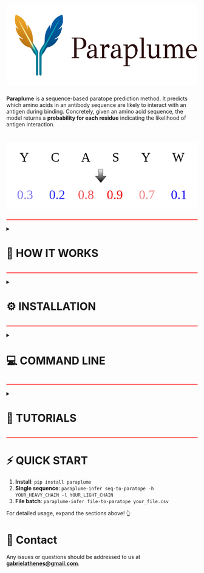 <h1 align="center">
  <img src="doc/logo.png" width="500">
</h1>

**Paraplume** is a sequence-based paratope prediction method. It predicts which amino acids in an antibody sequence are likely to interact with an antigen during binding. Concretely, given an amino acid sequence, the model returns a **probability for each residue** indicating the likelihood of antigen interaction.

<h1 align="center">
  <img src="doc/example_github.png" width="500">
</h1>

<hr style="height:3px;border:none;background-color:#ff6b6b;" />


<details>
<summary><h1>📖 HOW IT WORKS</h1></summary>

Paraplume uses supervised learning and involves three main steps:

1. **Labelling**:
   Antibody sequences are annotated with paratope labels using structural data from [SAbDab](http://opig.stats.ox.ac.uk/webapps/newsabdab/).

2. **Sequence representation**:
   Each amino acid is embedded into a high-dimensional vector using **Protein Language Model (PLM) embeddings**.

3. **Model training**:
   A **Multi-Layer Perceptron (MLP)** is trained to minimize **Binary Cross-Entropy Loss**, using PLM embeddings as inputs and paratope labels as targets.

The full workflow of Paraplume is summarized Figure B below:

![Summary](./doc/figure1.png)

</details>

<hr style="height:3px;border:none;background-color:#ff6b6b;" />


<details>
<summary><h1>⚙️ INSTALLATION</h1></summary>

It is available on PyPI and can be installed through pip.

```bash
pip install paraplume
```

We recommend installing it in a virtual environment with python >= 3.10.

</details>

<hr style="height:3px;border:none;background-color:#ff6b6b;" />


<details>
<summary><h1>💻 COMMAND LINE </h1></summary>
We provide several commands to use the model as inference with the default weights or retrain the model with a custom dataset. All commands can be run with cpu or gpu, if available (cf gpu option).

`paraplume-infer` provides two commands, one to infer the paratope from a unique sequence (`seq-to-paratope`) and another from a batch of sequences in the form of a csv file (`file-to-paratope`).
```bash
paraplume-infer COMMAND [OPTIONS][ARGS] ...
```
By default the model used is trained using the 'expanded' dataset from the [Paragraph](https://academic.oup.com/bioinformatics/article/39/1/btac732/6825310) paper, that we divided in 1000 sequences for the training set and 85 sequences for the validation and available in `./datasets/`. PDB `4FQI` was excluded from the train and validation sets as we analyze variants of this antibody in our paper using the trained model.

However we also provide the possibility to use a custom model for inference. To train your custom model you will need to run two commands: `paraplume-create-dataset` to generate labels and PLM embeddings for your desired training dataset, and `paraplume-train` to train the model.

After training the model on your custom dataset, the model is saved in a folder whose path can be given to the inference commands as a `--custom-model` option.
<details>
<summary><h2>📋 Commands</h2></summary>

<details>
<summary><h3>1. paraplume-infer seq-to-paratope</h3></summary>

Predict paratope directly from amino acid sequences provided as command line arguments.

#### Usage
```bash
paraplume-infer seq-to-paratope [OPTIONS]
```

#### Options
| Option | Type | Default | Description |
|--------|------|---------|-------------|
| `-h, --heavy-chain` | TEXT | - | Heavy chain amino acid sequence |
| `-l, --light-chain` | TEXT | - | Light chain amino acid sequence |
| `--custom-model` | PATH | None | Path to custom trained model folder |
| `--gpu` | INT | 0 | Choose index of GPU device to use if multiple GPUs available. By default it's the first one (index 0). -1 forces cpu usage. If no GPU is available, CPU is used |
| `--large/--small` | flag | --large | Use default Paraplume which uses the 6 PLMs AbLang2,Antiberty,ESM,ProtT5,IgT5 and IgBert (--large) or the smallest version using only ESM-2 embeddings (--small) |

<details>
<summary><h4>Examples</h4></summary>

**Both chains:**
```bash
paraplume-infer seq-to-paratope \
  -h QAYLQQSGAELVKPGASVKMSCKASDYTFTNYNMHWIKQTPGQGLEWIGAIYPGNGDTSYNQKFKGKATLTADKSSSTAYMQLSSLTSEDSAVYYCASLGSSYFDYWGQGTTLTVSS \
  -l EIVLTQSPTTMAASPGEKITITCSARSSISSNYLHWYQQKPGFSPKLLIYRTSNLASGVPSRFSGSGSGTSYSLTIGTMEAEDVATYYCHQGSNLPFTFGSGTKLEIK
```

**Heavy chain only:**
```bash
paraplume-infer seq-to-paratope \
  -h QAYLQQSGAELVKPGASVKMSCKASDYTFTNYNMHWIKQTPGQGLEWIGAIYPGNGDTSYNQKFKGKATLTADKSSSTAYMQLSSLTSEDSAVYYCASLGSSYFDYWGQGTTLTVSS
```

**Light chain only:**
```bash
paraplume-infer seq-to-paratope \
  -l EIVLTQSPTTMAASPGEKITITCSARSSISSNYLHWYQQKPGFSPKLLIYRTSNLASGVPSRFSGSGSGTSYSLTIGTMEAEDVATYYCHQGSNLPFTFGSGTKLEIK
```

</details>

</details>

<details>
<summary><h3>2. paraplume-infer file-to-paratope</h3></summary>

Predict paratope from sequences stored in a CSV file.

#### Usage
```bash
paraplume-infer file-to-paratope [OPTIONS] FILE_PATH
```

#### Arguments
| Argument | Type | Required | Description |
|----------|------|----------|-------------|
| `FILE_PATH` | PATH | ✓ | Path to input CSV file |

#### Options
| Option | Type | Default | Description |
|--------|------|---------|-------------|
| `--custom-model` | PATH | None | Path to custom trained model folder |
| `--name` | TEXT | paratope_ | Prefix for output file |
| `--gpu` | INT | 0 | Choose index of GPU device to use if multiple GPUs available. By default it's the first one (index 0). -1 forces cpu usage. If no GPU is available, CPU is used |
| `--result_folder, -r` | PATH | result | Folder path where to save the results. If not passed the result is saved in the input data folder |
| `--emb-proc-size` | INT | 100 | Embedding batch size for memory management |
| `--compute-sequence-embeddings` | flag | False | Compute both paratope and classical sequence embeddings for each sequence and each of the 6 PLMs AbLang2, Antiberty, ESM, ProtT5, IgT5 and IgBert. Only possible when using the default trained_models/large |
| `--single-chain` | flag | False | Process single chain sequences |
| `--large/--small` | flag | --large | Use default Paraplume which uses the 6 PLMs AbLang2,Antiberty,ESM,ProtT5,IgT5 and IgBert (--large) or the smallest version using only ESM-2 embeddings (--small) |



<details>
<summary><h4>Examples</h4></summary>

**Paired chains:**
```bash
paraplume-infer file-to-paratope ./tutorial/paired.csv
```

**Heavy chain only:**
```bash
paraplume-infer file-to-paratope ./tutorial/heavy.csv --single-chain
```

**Light chain only:**
```bash
paraplume-infer file-to-paratope ./tutorial/light.csv --single-chain
```

Sample input files are available in the `tutorial` folder.

</details>

<details>
<summary><h4>Input</h4></summary>

Your CSV file must include these columns (any additional column is fine):

**For paired chains (default):**
| sequence_heavy | sequence_light |
|----------------|----------------|
| QAYLQQSGAELVKPGASVKMSCKASDYTFTNYNMHWIKQTPGQGLEWIGAIYPGNGDTSYNQKFKGKATLTADKSSSTAYMQLSSLTSEDSAVYYCASLGSSYFDYWGQGTTLTVSS | EIVLTQSPTTMAASPGEKITITCSARSSISSNYLHWYQQKPGFSPKLLIYRTSNLASGVPSRFSGSGSGTSYSLTIGTMEAEDVATYYCHQGSNLPFTFGSGTKLEIK |
| EVQLVESGGGLVQPGGSLRLSCAASGFTFSRYAMSWVRQAPGKGLEWVSVISSGGSYTYYADSVKGRFTISRDNAKNSLYLQMNSLRAEDTAVYYCAKDREYRYYYYGMDVWGQGTTVTVSS | DIQMTQSPSSLSASVGDRVTITCRASQGISSWLAWYQQKPGKAPKLLIYDASSLESGVPSRFSGSGSGTDFTLTISSLQPEDFATYYCQQYGSSPPYTFGQGTKLEIK |

**For single heavy chain (use `--single-chain`):**
| sequence_heavy | sequence_light |
|----------------|----------------|
| QAYLQQSGAELVKPGASVKMSCKASDYTFTNYNMHWIKQTPGQGLEWIGAIYPGNGDTSYNQKFKGKATLTADKSSSTAYMQLSSLTSEDSAVYYCASLGSSYFDYWGQGTTLTVSS | |
| EVQLVESGGGLVQPGGSLRLSCAASGFTFSRYAMSWVRQAPGKGLEWVSVISSGGSYTYYADSVKGRFTISRDNAKNSLYLQMNSLRAEDTAVYYCAKDREYRYYYYGMDVWGQGTTVTVSS | |

**For single light chain (use `--single-chain`):**
| sequence_heavy | sequence_light |
|----------------|----------------|
| | EIVLTQSPTTMAASPGEKITITCSARSSISSNYLHWYQQKPGFSPKLLIYRTSNLASGVPSRFSGSGSGTSYSLTIGTMEAEDVATYYCHQGSNLPFTFGSGTKLEIK |
| | DIQMTQSPSSLSASVGDRVTITCRASQGISSWLAWYQQKPGKAPKLLIYDASSLESGVPSRFSGSGSGTDFTLTISSLQPEDFATYYCQQYGSSPPYTFGQGTKLEIK |

</details>

<details>
<summary><h4>Output</h4></summary>

Creates a pickle file (e.g., `./tutorial/paratope_paired.pkl`) containing:
- `model_prediction_heavy` - Paratope predictions for heavy chains
- `model_prediction_light` - Paratope predictions for light chains

**Reading results:**
```python
import pandas as pd
predictions = pd.read_pickle("./tutorial/paratope_paired.pkl")
print(predictions.head())
```

</details>

</details>

<details>
<summary><h3>3. paraplume-create-dataset</h3></summary>

Create dataset to train the neural network. Sequences and labels are saved in a `.json` file, and LPLM embeddings are saved in a `.pt` file.

#### Usage
```bash
paraplume-create-dataset [OPTIONS] CSV_FILE_PATH PDB_FOLDER_PATH
```

#### Arguments
| Argument | Type | Required | Description |
|----------|------|----------|-------------|
| `CSV_FILE_PATH` | PATH | ✓ | Path of csv file to use for pdb list |
| `PDB_FOLDER_PATH` | PATH | ✓ | Pdb folder path for ground truth labeling |

#### Options
| Option | Type | Default | Description |
|--------|------|---------|-------------|
| `--result-folder, -r` | PATH | result | Where to save results |
| `--emb-proc-size` | INTEGER | 100 | We create embeddings chunk by chunk to avoid memory explosion. This is the chunk size. Optimal value depends on your computer |
| `--gpu` | INTEGER | 0 | Choose index of GPU device to use if multiple GPUs available. By default it's the first one (index 0). -1 forces cpu usage. If no GPU is available, CPU is used |
| `--single-chain` | flag | False | Generate embeddings using llms on single chain mode, which slightly increases performance |

<details>
<summary><h4>Example</h4></summary>

```bash
paraplume-create-dataset ./tutorial/custom_train_set.csv pdb_folder \
  -r training_data \
  --gpu 0 \
  --emb-proc-size 50 \
  --single-chain
```

</details>

<details>
<summary><h4>Input</h4></summary>

`custom_train_set.csv` contains information about the PDB files used for training and has the following format:

| pdb  | Lchain | Hchain | antigen_chain |
|------|--------|--------|---------------|
| 1ahw | D      | E      | F             |
| 1bj1 | L      | H      | W             |
| 1ce1 | L      | H      | P             |

**Column descriptions:**
- `pdb`: PDB code of the antibody-antigen complex (should be available in `pdb_folder` as `pdb_folder/pdb_code.pdb`)
- `Lchain`: Light chain identifier used to label the paratope
- `Hchain`: Heavy chain identifier used to label the paratope
- `antigen_chain`: Antigen chain identifier used to label the paratope

</details>

<details>
<summary><h4>Output</h4></summary>

Creates a folder with the same name `custom_train_set` inside `training_data`, in which there are two files, `json.dict` with the sequences and labels, and `embeddings.pt` for the PLM embeddings.

</details>

</details>

<details>
<summary><h3>4. paraplume-train</h3></summary>

Train the model given provided parameters and data.

#### Usage
```bash
paraplume-train [OPTIONS] TRAIN_FOLDER_PATH VAL_FOLDER_PATH
```

#### Arguments
| Argument | Type | Required | Description |
|----------|------|----------|-------------|
| `TRAIN_FOLDER_PATH` | PATH | ✓ | Path of train folder |
| `VAL_FOLDER_PATH` | PATH | ✓ | Path of val folder |

#### Options
| Option | Type | Default | Description |
|--------|------|---------|-------------|
| `--lr` | FLOAT | 0.001 | Learning rate to use for training |
| `--n_epochs, -n` | INTEGER | 1 | Number of epochs to use for training |
| `--result_folder, -r` | PATH | result | Where to save results |
| `--pos-weight` | FLOAT | 1 | Weight to give to positive labels |
| `--batch-size, -bs` | INTEGER | 10 | Batch size |
| `--mask-prob` | FLOAT | 0 | Probability with which to mask each embedding coefficient |
| `--dropouts` | TEXT | 0 | Dropout probabilities for each hidden layer, separated by commas. Example '0.3,0.3' |
| `--dims` | TEXT | 1000 | Dimensions of hidden layers. Separated by commas. Example '100,100' |
| `--override` | flag | False | Override results |
| `--seed` | INTEGER | 0 | Seed to use for training |
| `--l2-pen` | FLOAT | 0 | L2 penalty to use for the model weights |
| `--alphas` | TEXT | - | Whether to use different alphas labels to help main label |
| `--patience` | INTEGER | 0 | Patience to use for early stopping. 0 means no early stopping |
| `--emb-models` | TEXT | all | LLM embedding models to use, separated by commas. LLMs should be in 'ablang2','igbert','igT5','esm','antiberty','prot-t5','all'. Example 'igT5,esm' |
| `--gpu` | INTEGER | 0 | Choose index of GPU device to use if multiple GPUs available. By default it's the first one (index 0). -1 forces cpu usage. If no GPU is available, CPU is used |

<details>
<summary><h4>Example</h4></summary>

```bash
paraplume-train training_data/custom_train_set training_data/custom_val_set \
  --lr 0.001 \
  -n 50 \
  -r training_results \
  --batch-size 32 \
  --dims 512,256 \
  --dropouts 0.2,0.1 \
  --patience 5 \
  --emb-models igT5,esm \
  --gpu 0
```

</details>

<details>
<summary><h4>Input</h4></summary>

The two arguments (`training_data/custom_train_set` and `training_data/custom_val_set` in the example) are paths of folders created by the previous `paraplume-create-dataset` command.

</details>

<details>
<summary><h4>Output</h4></summary>

Model weights and training parameters are saved in a folder specified by the -r option (`training_results` in the example, `results` by default).

</details>

**The resulting trained model can then be used at inference by passing the output folder path as the --custom-model argument of the inference commands (see inference command lines).**


</details>



</details>

</details>

<hr style="height:3px;border:none;background-color:#ff6b6b;" />

<details>
<summary><h1>🚀 TUTORIALS </h1></summary>

<details>
<summary><h2>Command Line Tutorial</h2></summary>

If you want to use the default model with the already trained weights, just install the package and run `paraplume-infer file-to-paratope ./tutorial/paired.csv` and the result will be available as `paratope_paired.pkl` in the same `tutorial` folder.

If you want to train and use your custom model via command line, follow the 4 steps below.

#### Step 0: Set up
- Clone repository
- Make sure you are in `Paraplume`.
- Install the package in your favorite virtual environment with `pip install paraplume`
- Download PDB files from [SabDab](https://opig.stats.ox.ac.uk/webapps/sabdab-sabpred/sabdab/about#formats) using IMGT format and save them in `./all_structures/imgt`.

#### Step 1: Create training and validation datasets from CSVs
```bash
paraplume-create-dataset ./tutorial/custom_train_set.csv ./all_structures/imgt -r custom_folder
```
The folder `custom_folder` will be created. Inside this folder the folder `custom_train_set` is created in which there are two files, `dict.json` for the sequences and labels, and `embeddings.pt` for the PLM embeddings.
Repeat for the validation set (used for early stopping):
```bash
paraplume-create-dataset ./tutorial/custom_val_set.csv ./all_structures/imgt -r custom_folder
```

#### Step 2: Train the model
```bash
paraplume-train ./custom_folder/custom_train_set ./custom_folder/custom_val_set \
  --lr 0.001 \
  -n 50 \
  --batch-size 8 \
  --dims 512,256 \
  --dropouts 0.2,0.1 \
  --patience 5 \
  --emb-models igT5,esm \
  --gpu 0 \
  -r ./custom_folder
```
This will save training results in `custom_folder`.
`checkpoint.pt` contains the weights of the model, `summary_dict.json` contains the parameters used for training, and `summary_plot.png` some plots showing the training process.

#### Step 3: Use the trained custom model for inference
After training, your custom model will be saved in the results folder and can be used with inference commands using the `--custom-model` option.

```bash
paraplume-infer file-to-paratope ./tutorial/paired.csv --custom-model ./custom_folder
```

And the result is available as `paratope_paired.pkl` in the `tutorial` folder !!

</details>

<details>
<summary><h2>Python Tutorial</h2></summary>

A comprehensive Python tutorial for default inference usage (using the already trained weights) with examples is available in the `tutorial` folder.

If you want to use to train and use your custom model, follow the command line tutorial, or use the code available in `paraplume/create_dataset.py` and `paraplume/train.py` (function main in both files). Don't hesitate to contact me if you need help **gabrielathenes@gmail.com**.

</details>

</details>

<hr style="height:3px;border:none;background-color:#ff6b6b;" />

# ⚡ QUICK START

1. **Install**: `pip install paraplume`
2. **Single sequence**: `paraplume-infer seq-to-paratope -h YOUR_HEAVY_CHAIN -l YOUR_LIGHT_CHAIN`
3. **File batch**: `paraplume-infer file-to-paratope your_file.csv`

For detailed usage, expand the sections above! 👆

# 📧 Contact

Any issues or questions should be addressed to us at **gabrielathenes@gmail.com**.
